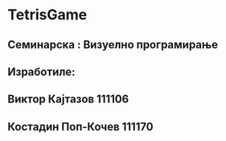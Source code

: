 TetrisGame
==========

## Семинарска : Визуелно програмирање
## Изработиле:
## Виктор Кајтазов 111106
## Костадин Поп-Кочев 111170
